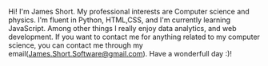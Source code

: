 Hi! I'm James Short. My professional interests are Computer science and physics. I'm fluent in Python, HTML,CSS, and I'm currently learning JavaScript.
Among other things I really enjoy data analytics, and web development. If you want to contact me for anything related to my computer science, you can contact me through my email(James.Short.Software@gmail.com).
Have a wonderfull day :)!
